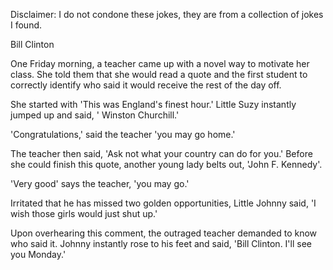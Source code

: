 Disclaimer: I do not condone these jokes, they are from a collection of jokes I found.

Bill Clinton

One Friday morning, a teacher came up with a novel 
way to motivate her class. She told them that she 
would read a quote and the first student to correctly 
identify who said it would receive the rest of the 
day off. 

She started with 'This was England's finest hour.' 
Little Suzy instantly jumped up and said, ' Winston 
Churchill.' 

'Congratulations,' said the teacher 'you may go 
home.' 

The teacher then said, 'Ask not what your country can 
do for you.' 
Before she could finish this quote, another young 
lady belts out, 'John F. Kennedy'. 

'Very good' says the teacher, 'you may go.' 

Irritated that he has missed two golden 
opportunities, Little Johnny said, 'I wish those 
girls would just shut up.' 

Upon overhearing this comment, the outraged teacher 
demanded to know who said it. Johnny instantly rose 
to his feet and said, 'Bill Clinton. I'll see you 
Monday.'

